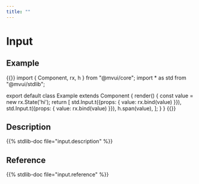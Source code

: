 ```yaml
---
title: ""
---
```


# Input

## Example

{{<codeview output-height="100px">}}
import { Component, rx, h } from "@mvui/core";
import * as std from "@mvui/stdlib";

export default class Example extends Component {
  render() {
    const value = new rx.State('hi');
    return [
      std.Input.t({props: { value: rx.bind(value) }}),
      std.Input.t({props: { value: rx.bind(value) }}),
      h.span(value),
    ];
  }
}
{{</codeview>}}

## Description

{{% stdlib-doc file="input.description" %}}

## Reference

{{% stdlib-doc file="input.reference" %}}
